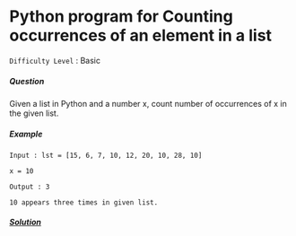 # Python program for Counting occurrences of an element in a list

`Difficulty Level` : Basic

##### Question

Given a list in Python and a number x, count number of occurrences of x in the given list.


##### Example

```
Input : lst = [15, 6, 7, 10, 12, 20, 10, 28, 10]

x = 10

Output : 3 

10 appears three times in given list.
```

##### [Solution](/solutions/Count_occurrences_of_an_element.py)

